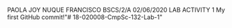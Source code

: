 PAOLA JOY NUQUE FRANCISCO
BSCS/2/A
02/06/2020
LAB ACTIVITY 1
My first GitHub commit!"# 18-020008-CmpSc-132-Lab-1" 
